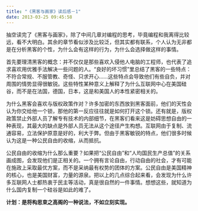 ```yaml
---
title: "《黑客与画家》读后感－1"
date: 2013-03-25 09:45:58
---
```


抽空读完了《黑客与画家》，除了中间几章对编程的思考，毕竟编程和我离得比较远，看不大明白。其余的章节看似涉及比较泛，但其实都有联系，个人认为无非都是在分析黑客的个性，为什么会有这样的行为，为什么会选择做这样的事情。

首先要理清黑客的概念：并不仅仅是那些喜欢入侵他人电脑的工程师，也代表了追求喜欢用优雅手法解决一些问题的人。“良好的坏习惯”里总结了黑客的一些特点：不符合常规、不服管教、奇怪、只求开心......这些特点会导致他们有些自负，并对周围的情势显得很敏锐。这些特性某种意义上解释了为什么互联网中心在美国硅谷，而不是在法国，德国，日本，这是和美国人的本性紧密相关的。 

为什么黑客会喜欢与版权政策作对？许多加密的东西放到黑客面前，他们的天性会认为你交给他一个锁，那他的第一反应往往就是如何打开这个锁。还有就是，版权政策禁止外部人员了解专有技术的内部细节，在黑客们看来这是妨碍思想自由的一种表现，其最大的缺点是外部人员无法从这个途径产生构想。互联网由于复制、流通容易，立法保护原意是好的，利大于弊。但由于黑客敏锐的特点，他们很多时候认为这是一种公民自由的收缩，从而抵抗。

公民自由的收缩为什么那么重要？如果把“公民自由”和“人均国民生产总值”的关系画成图，会发现他们是正相关的。一个拥有言论自由，行动自由的社会，才有可能在施政上采取最优方案，而不是采纳最有权势的团体的方案。公民自由是美国精神的核心，也是美国财富，力量的源泉。把以上的几点综合起来看，会发现为什么许多互联网人士都热衷于民主等活动，真是很自然的一件事情。想想这些，就知道为什么国内复制一个硅谷是如此的难了。

**计划：是将构思束之高阁的一种说法，不如立刻实现。**